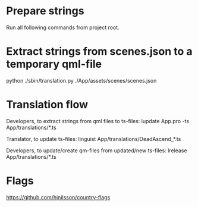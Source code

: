 
# Prepare strings

Run all following commands from project root.

# Extract strings from scenes.json to a temporary qml-file
python ./sbin/translation.py ./App/assets/scenes/scenes.json

# Translation flow

Developers, to extract strings from qml files to ts-files:
lupdate App.pro -ts App/translations/*.ts

Translator, to update ts-files:
linguist App/translations/DeadAscend_*.ts

Developers, to update/create qm-files from updated/new ts-files:
lrelease App/translations/*.ts

# Flags
https://github.com/hjnilsson/country-flags
